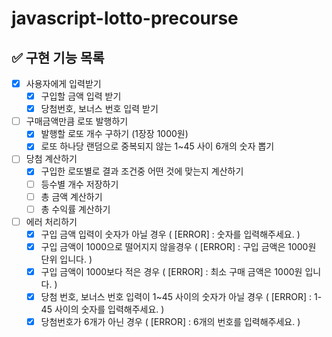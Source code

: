 # javascript-lotto-precourse

## ✅ 구현 기능 목록

- [x] 사용자에게 입력받기
  - [x] 구입할 금액 입력 받기
  - [x] 당첨번호, 보너스 번호 입력 받기
- [ ] 구매금액만큼 로또 발행하기
  - [x] 발행할 로또 개수 구하기 (1장장 1000원)
  - [x] 로또 하나당 랜덤으로 중복되지 않는 1~45 사이 6개의 숫자 뽑기
- [ ] 당첨 계산하기
  - [x] 구입한 로또별로 결과 조건중 어떤 것에 맞는지 계산하기
  - [ ] 등수별 개수 저장하기
  - [ ] 총 금액 계산하기
  - [ ] 총 수익률 계산하기
- [ ] 에러 처리하기
  - [x] 구입 금액 입력이 숫자가 아닐 경우 ( [ERROR] : 숫자를 입력해주세요. )
  - [x] 구입 금액이 1000으로 떨어지지 않을경우 ( [ERROR] : 구입 금액은 1000원 단위 입니다. )
  - [x] 구입 금액이 1000보다 적은 경우 ( [ERROR] : 최소 구매 금액은 1000원 입니다. )
  - [x] 당첨 번호, 보너스 번호 입력이 1~45 사이의 숫자가 아닐 경우 ( [ERROR] : 1-45 사이의 숫자를 입력해주세요. )
  - [x] 당첨번호가 6개가 아닌 경우 ( [ERROR] : 6개의 번호를 입력해주세요. )
